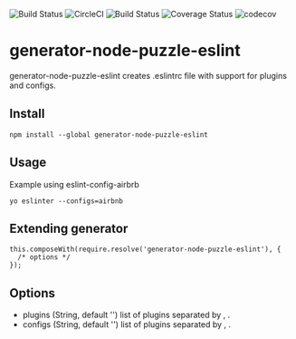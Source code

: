 ![Build Status](https://img.shields.io/bundlephobia/min/generator-node-puzzle-eslint.svg)
![CircleCI](https://circleci.com/gh/yurikrupnik/generators.svg?style=svg)
![Build Status](https://travis-ci.org/yurikrupnik/generators.svg?branch=master)
![Coverage Status](https://coveralls.io/repos/github/yurikrupnik/generators/badge.svg?branch=master)
![codecov](https://codecov.io/gh/yurikrupnik/generators/branch/master/graph/badge.svg)

# generator-node-puzzle-eslint

generator-node-puzzle-eslint creates .eslintrc file with support for plugins and configs.

## Install
```
npm install --global generator-node-puzzle-eslint
```
## Usage
Example using eslint-config-airbrb
```
yo eslinter --configs=airbnb
```

## Extending generator
```
this.composeWith(require.resolve('generator-node-puzzle-eslint'), {
  /* options */
});
```

## Options
- plugins (String, default '') list of plugins separated by , .
- configs (String, default '') list of plugins separated by , .
